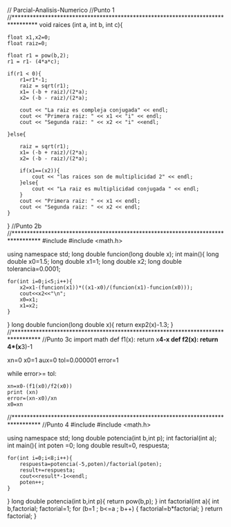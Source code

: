 // Parcial-Analisis-Numerico
//Punto 1
//********************************************************************************
void raices (int a, int b, int c){

    float x1,x2=0;
    float raiz=0;

    float r1 = pow(b,2);
    r1 = r1- (4*a*c);

    if(r1 < 0){
        r1=r1*-1;
        raiz = sqrt(r1);
        x1= (-b + raiz)/(2*a);
        x2= (-b - raiz)/(2*a);

        cout << "La raiz es compleja conjugada" << endl;
        cout << "Primera raiz: " << x1 << "i" << endl;
        cout << "Segunda raiz: " << x2 << "i" <<endl;

    }else{

        raiz = sqrt(r1);
        x1= (-b + raiz)/(2*a);
        x2= (-b - raiz)/(2*a);

        if(x1==(x2)){
            cout << "las raices son de multiplicidad 2" << endl;
        }else{
            cout << "La raiz es multiplicidad conjugada " << endl;
        }
        cout << "Primera raiz: " << x1 << endl;
        cout << "Segunda raiz: " << x2 << endl;
    }
}
//Punto 2b
//*********************************************************************************
#include <iostream>
#include <math.h>

using namespace std;
    long double funcion(long double x);
int main(){
    long double x0=1.5;
    long double x1=1;
    long double x2;
    long double tolerancia=0.0001;

    for(int i=0;i<5;i++){
        x2=x1-(funcion(x1))*((x1-x0)/(funcion(x1)-funcion(x0)));
        cout<<x2<<"\n";
        x0=x1;
        x1=x2;
    }
}
long double funcion(long double x){
    return exp2(x)-1.3;
}
//*********************************************************************************
//Punto 3c
 import math
def f1(x):
    return x**4-x
def f2(x):
  return 4*(x**3)-1


xn=0
x0=1
aux=0
tol=0.000001
error=1

while error>= tol:

    xn=x0-(f1(x0)/f2(x0))
    print (xn)
    error=(xn-x0)/xn
    x0=xn
//*********************************************************************************
//Punto 4
#include <iostream>
#include <math.h>

using namespace std;
    long double potencia(int b,int p);
    int factorial(int a);
int main(){
    int poten =0;
    long double result=0, respuesta;

    for(int i=0;i<8;i++){
        respuesta=potencia(-5,poten)/factorial(poten);
        result+=respuesta;
        cout<<result*-1<<endl;
        poten++;
    }
}
long double potencia(int b,int p){
    return pow(b,p);
}
int factorial(int a){
    int b,factorial;
    factorial=1;
    for (b=1 ; b<=a ; b++)
    {
         factorial=b*factorial;
    }
    return factorial;
}

